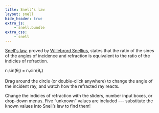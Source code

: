```yaml
---
title: Snell's law
layout: snell
hide_header: true
extra_js:
    - snell.bundle
extra_css:
    - snell
---
```


[Snell's law][snell], proved by [Willebrord Snellius][snellius], states that
the ratio of the sines of the angles of incidence and refraction is equivalent
to the ratio of the indicies of refraction.

<p>n<sub>i</sub>sin(θ<sub>i</sub>) = n<sub>r</sub>sin(θ<sub>r</sub>)

<p>Drag around the circle (or double-click anywhere) to change the angle of the
incident ray, and watch how the refracted ray reacts.

<p>Change the indicies of refraction with the sliders, number input boxes, or
drop-down menus. Five “unknown” values are
included --- substitute the known values into Snell’s law to find them!

[snell]: https://en.wikipedia.org/wiki/Snell%27s_law
[snellius]: https://en.wikipedia.org/wiki/Willebrord_Snellius
